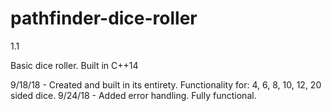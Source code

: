 # pathfinder-dice-roller

1.1

Basic dice roller. 
Built in C++14

9/18/18 - Created and built in its entirety. Functionality for: 4, 6, 8, 10, 12, 20 sided dice.
9/24/18 - Added error handling. Fully functional.

